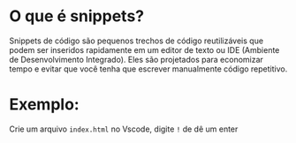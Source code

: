 # O que é snippets?
Snippets de código são pequenos trechos de código reutilizáveis que podem ser inseridos rapidamente em um editor de texto ou IDE (Ambiente de Desenvolvimento Integrado). Eles são projetados para economizar tempo e evitar que você tenha que escrever manualmente código repetitivo.


# Exemplo:

Crie um arquivo `index.html` no Vscode, digite `!` de dê um enter 





